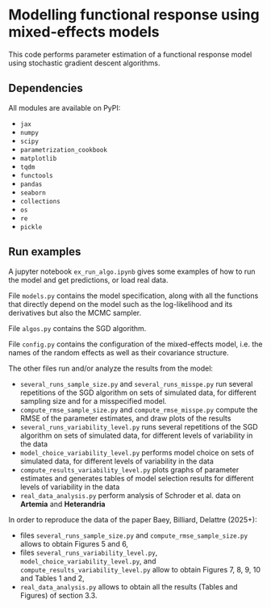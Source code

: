 # Modelling functional response using mixed-effects models

This code performs parameter estimation of a functional response model using stochastic gradient descent algorithms.

## Dependencies

All modules are available on PyPI:
 - `jax`
 - `numpy`
 - `scipy`
 - `parametrization_cookbook`
 - `matplotlib`
 - `tqdm`
 - `functools`
 - `pandas`
 - `seaborn`
 - `collections`
 - `os`
 - `re`
 - `pickle`

 
 ## Run examples

A jupyter notebook `ex_run_algo.ipynb` gives some examples of how to run the model and get predictions, or load real data.

File `models.py` contains the model specification, along with all the functions that directly depend on the model such as the log-likelihood and its derivatives but also the MCMC sampler.

File `algos.py` contains the SGD algorithm.

File `config.py` contains the configuration of the mixed-effects model, i.e. the names of the random effects as well as their covariance structure.

The other files run and/or analyze the results from the model:
  - `several_runs_sample_size.py` and `several_runs_misspe.py` run several repetitions of the SGD algorithm on sets of simulated data, for different sampling size and for a misspecified model.
  - `compute_rmse_sample_size.py` and `compute_rmse_misspe.py` compute the RMSE of the parameter estimates, and draw plots of the results
  - `several_runs_variability_level.py` runs several repetitions of the SGD algorithm on sets of simulated data, for different levels of variability in the data
  - `model_choice_variability_level.py` performs model choice on sets of simulated data, for different levels of variability in the data
  - `compute_results_variability_level.py` plots graphs of parameter estimates and generates tables of model selection results for different levels of variability in the data
  - `real_data_analysis.py` perform analysis of Schroder et al. data on **Artemia** and **Heterandria**
  
In order to reproduce the data of the paper Baey, Billiard, Delattre (2025+):
  - files `several_runs_sample_size.py` and `compute_rmse_sample_size.py` allows to obtain Figures 5 and 6, 
  - files `several_runs_variability_level.py`, `model_choice_variability_level.py`, and `compute_results_variability_level.py` allow to obtain Figures 7, 8, 9, 10 and Tables 1 and 2,
  - `real_data_analysis.py` allows to obtain all the results (Tables and Figures) of section 3.3. 
